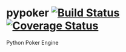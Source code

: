 # pypoker  [![Build Status](https://travis-ci.org/ishikota/pypoker.svg?branch=master)](https://travis-ci.org/ishikota/pypoker) [![Coverage Status](https://coveralls.io/repos/ishikota/pypoker/badge.svg?branch=master&service=github)](https://coveralls.io/github/ishikota/pypoker?branch=master)
Python Poker Engine
